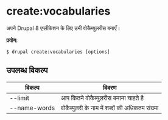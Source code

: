 # create:vocabularies
अपने Drupal 8 एप्लीकेशन के लिए डमी वोकैब्युलरीस बनाएँ।

**प्रयोग:**
```
$ drupal create:vocabularies [options] 
```

## उपलब्ध विकल्प
विकल्प | विवरण
-------|-------------
--limit | आप कितने वोकैब्युलरीस बनाना चाहते है
--name-words | वोकैब्युलरी के नाम में शब्दों की अधिकतम संख्या
